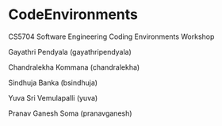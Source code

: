 # CodeEnvironments
CS5704 Software Engineering Coding Environments Workshop

Gayathri Pendyala (gayathripendyala)

Chandralekha Kommana (chandralekha)

Sindhuja Banka (bsindhuja)

Yuva Sri Vemulapalli (yuva)

Pranav Ganesh Soma (pranavganesh)
